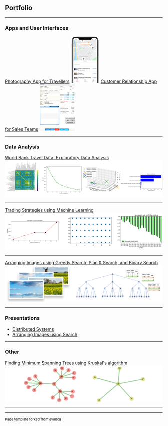 ## Portfolio

---

### Apps and User Interfaces

[Photography App for Travellers](http://example.com/)
<img src="images/travel_app_thumbnail.png?raw=true"/> 
[Customer Relationship App for Sales Teams](http://example.com/)
<img src="images/sales_app_thumbnail.png?raw=true"/>  

---

### Data Analysis

[World Bank Travel Data: Exploratory Data Analysis](/sample_page)
<img src="images/world_bank_combined_plots.png?raw=true"/>

---
[Trading Strategies using Machine Learning](/pdf/sample_presentation.pdf)
<img src="images/machine_learning_plots.png?raw=true"/>

---
[Arranging Images using Greedy Search, Plan & Search, and Binary Search](http://example.com/)
<img src="images/Arrange_Images.png?raw=true"/>

---

### Presentations

- [Distributed Systems](http://example.com/)
- [Arranging Images using Search](http://example.com/)

---

### Other

[Finding Minimum Spanning Trees using Kruskal's algorithm](http://example.com/)
<img src="images/minimum_spanning_trees.png?raw=true"/>

---




---
<p style="font-size:11px">Page template forked from <a href="https://github.com/evanca/quick-portfolio">evanca</a></p>
<!-- Remove above link if you don't want to attibute -->
